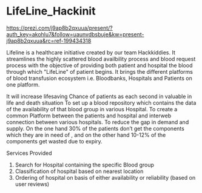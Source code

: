 # LifeLine_Hackinit

https://prezi.com/j9ap8b2qxuua/present/?auth_key=akohlu7&follow=uaunvdbsbuje&kw=present-j9ap8b2qxuua&rc=ref-199434318

Lifeline is a healthcare initiative created by our team Hackkiddies. It streamlines the highly scattered blood availbility process and blood request process with the objective of providing both patient and hospital the blood through which "LifeLine" of patient begins. It brings the different platforms of blood transfusion ecosystem i.e. Bloodbanks, Hospitals and Patients on one platform. 

It will increase lifesaving Chance of patients as each second in valuable in life and death situation 
To set up a blood repository which contains the data of the availability  of that blood group in various Hospital.
To create a common Platform between the patients and hospital and interweb connection between various hospitals. 
To reduce  the gap in demand and supply. On the one hand 30% of the patients don’t get the components which they are in need of , and on the other hand 10-12% of the components get wasted due to expiry.

Services Provided
1) Search for Hospital containing the specific Blood group
2) Classification of hospital based on nearest location
3) Ordering of hospital on basis of either availability or reliability (based on user reviews)
